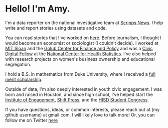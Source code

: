 # Hello! I'm Amy. 

I'm a data reporter on the national investigative team at [Scripps News](https://scrippsnews.com). I help write and report stories using datasets and code. 

You can read stories that I've worked on [here](https://scrippsnews.com/team/amy-fan-1/). Before journalism, I thought I would become an economist or sociologist (I couldn't decide). I worked at [MIT Sloan](https://mitsloan.mit.edu/) and the [Golub Center for Finance and Policy](https://gcfp.mit.edu/) and was a [Civic Digital Fellow](https://www.codingitforward.com/summer-fellowships) at the [National Center for Health Statistics](https://www.cdc.gov/nchs/index.htm). I've also helped with research projects on women's business ownership  and educational segregation. 

I hold a B.S. in mathematics from Duke University, where I received a [full merit scholarship](https://ousf.duke.edu/merit-scholarships/ab-duke-scholars-program/). 

Outside of data, I'm also deeply interested in youth civic engagement. I was born and raised in Houston, and since high school, I've helped start the [Institute of Engagement](https://iehouston.org), [Shift Press](https://shift.press/), and the [HISD Student Congress](https://twitter.com/HISDStuCon).

If you have questions, ideas, or common interests, please reach out at (my github username) at gmail.com. I will likely love to talk more! Or, you can follow me on Twitter [here](https://twitter.com/amyafan)
